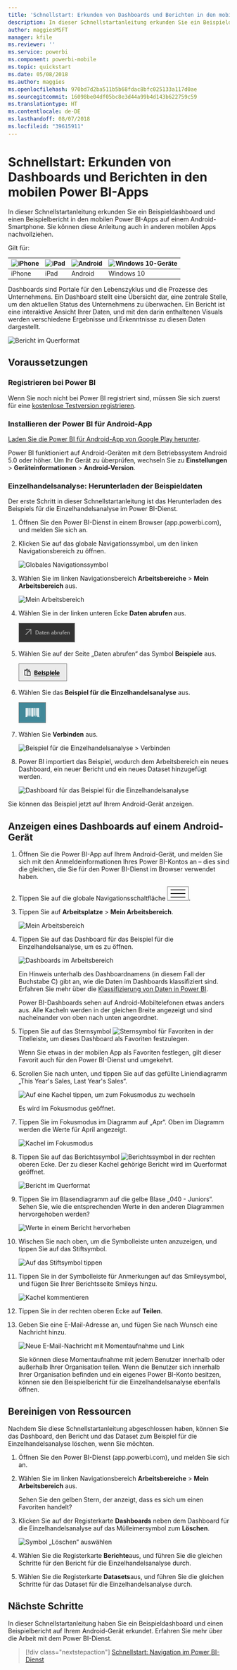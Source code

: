 ```yaml
---
title: 'Schnellstart: Erkunden von Dashboards und Berichten in den mobilen Power BI-Apps'
description: In dieser Schnellstartanleitung erkunden Sie ein Beispieldashboard und einen Beispielbericht in den mobilen Power BI-Apps.
author: maggiesMSFT
manager: kfile
ms.reviewer: ''
ms.service: powerbi
ms.component: powerbi-mobile
ms.topic: quickstart
ms.date: 05/08/2018
ms.author: maggies
ms.openlocfilehash: 970bd7d2ba511b5b68fdac8bfc025133a117d0ae
ms.sourcegitcommit: 16098be04df05bc8e3d44a99b4d143b622759c59
ms.translationtype: HT
ms.contentlocale: de-DE
ms.lasthandoff: 08/07/2018
ms.locfileid: "39615911"
---
```

# <a name="quickstart-explore-dashboards-and-reports-in-the-power-bi-mobile-apps"></a>Schnellstart: Erkunden von Dashboards und Berichten in den mobilen Power BI-Apps
In dieser Schnellstartanleitung erkunden Sie ein Beispieldashboard und einen Beispielbericht in den mobilen Power BI-Apps auf einem Android-Smartphone. Sie können diese Anleitung auch in anderen mobilen Apps nachvollziehen. 

Gilt für:

| ![iPhone](media/mobile-apps-quickstart-view-dashboard-report/iphone-logo-30-px.png) | ![iPad](media/mobile-apps-quickstart-view-dashboard-report/ipad-logo-30-px.png) | ![Android](media/mobile-apps-quickstart-view-dashboard-report/android-logo-30-px.png) | ![Windows 10-Geräte](media/mobile-apps-quickstart-view-dashboard-report/win-10-logo-30-px.png) |
|:--- |:--- |:--- |:--- |
| iPhone | iPad | Android | Windows 10 |

Dashboards sind Portale für den Lebenszyklus und die Prozesse des Unternehmens. Ein Dashboard stellt eine Übersicht dar, eine zentrale Stelle, um den aktuellen Status des Unternehmens zu überwachen. Ein Bericht ist eine interaktive Ansicht Ihrer Daten, und mit den darin enthaltenen Visuals werden verschiedene Ergebnisse und Erkenntnisse zu diesen Daten dargestellt. 

![Bericht im Querformat](media/mobile-apps-quickstart-view-dashboard-report/power-bi-android-quickstart-report.png)

## <a name="prerequisites"></a>Voraussetzungen

### <a name="sign-up-for-power-bi"></a>Registrieren bei Power BI
Wenn Sie noch nicht bei Power BI registriert sind, müssen Sie sich zuerst für eine [kostenlose Testversion registrieren](https://app.powerbi.com/signupredirect?pbi_source=web).

### <a name="install-the-power-bi-for-android-app"></a>Installieren der Power BI für Android-App
[Laden Sie die Power BI für Android-App von Google Play herunter](http://go.microsoft.com/fwlink/?LinkID=544867).

Power BI funktioniert auf Android-Geräten mit dem Betriebssystem Android 5.0 oder höher. Um Ihr Gerät zu überprüfen, wechseln Sie zu **Einstellungen** > **Geräteinformationen** > **Android-Version**.

### <a name="download-the-retail-analysis-sample"></a>Einzelhandelsanalyse: Herunterladen der Beispieldaten
Der erste Schritt in dieser Schnellstartanleitung ist das Herunterladen des Beispiels für die Einzelhandelsanalyse im Power BI-Dienst.

1. Öffnen Sie den Power BI-Dienst in einem Browser (app.powerbi.com), und melden Sie sich an.

1. Klicken Sie auf das globale Navigationssymbol, um den linken Navigationsbereich zu öffnen.

    ![Globales Navigationssymbol](media/mobile-apps-quickstart-view-dashboard-report/power-bi-android-quickstart-global-nav-icon.png)

2. Wählen Sie im linken Navigationsbereich **Arbeitsbereiche** > **Mein Arbeitsbereich** aus.

    ![Mein Arbeitsbereich](media/mobile-apps-quickstart-view-dashboard-report/power-bi-android-quickstart-my-workspace.png)

3. Wählen Sie in der linken unteren Ecke **Daten abrufen** aus.
   
    ![Daten abrufen](media/mobile-apps-quickstart-view-dashboard-report/power-bi-get-data.png)

3. Wählen Sie auf der Seite „Daten abrufen“ das Symbol **Beispiele** aus.
   
   ![Symbol „Beispiele“](media/mobile-apps-quickstart-view-dashboard-report/power-bi-samples-icon.png)

4. Wählen Sie das **Beispiel für die Einzelhandelsanalyse** aus.
 
    ![Retail Analysis Sample](media/mobile-apps-quickstart-view-dashboard-report/power-bi-rs.png)
 
8. Wählen Sie **Verbinden** aus.  
  
   ![Beispiel für die Einzelhandelsanalyse > Verbinden](media/mobile-apps-quickstart-view-dashboard-report/retail16.png)
   
5. Power BI importiert das Beispiel, wodurch dem Arbeitsbereich ein neues Dashboard, ein neuer Bericht und ein neues Dataset hinzugefügt werden.
   
   ![Dashboard für das Beispiel für die Einzelhandelsanalyse](media/mobile-apps-quickstart-view-dashboard-report/power-bi-service-opportunity-sample.png)

Sie können das Beispiel jetzt auf Ihrem Android-Gerät anzeigen.

## <a name="view-a-dashboard-on-your-android-device"></a>Anzeigen eines Dashboards auf einem Android-Gerät
1. Öffnen Sie die Power BI-App auf Ihrem Android-Gerät, und melden Sie sich mit den Anmeldeinformationen Ihres Power BI-Kontos an – dies sind die gleichen, die Sie für den Power BI-Dienst im Browser verwendet haben.

1.  Tippen Sie auf die globale Navigationsschaltfläche ![Globale Navigationsschaltfläche](media/mobile-ipad-app-get-started/power-bi-iphone-global-nav-button.png).

2.  Tippen Sie auf **Arbeitsplatze** > **Mein Arbeitsbereich**.

    ![Mein Arbeitsbereich](media/mobile-apps-quickstart-view-dashboard-report/power-bi-android-quickstart-workspaces.png)

3. Tippen Sie auf das Dashboard für das Beispiel für die Einzelhandelsanalyse, um es zu öffnen.
 
    ![Dashboards im Arbeitsbereich](media/mobile-apps-quickstart-view-dashboard-report/power-bi-android-quickstart-open-retail.png)
   
    Ein Hinweis unterhalb des Dashboardnamens (in diesem Fall der Buchstabe C) gibt an, wie die Daten im Dashboards klassifiziert sind. Erfahren Sie mehr über die [Klassifizierung von Daten in Power BI](service-data-classification.md).

    Power BI-Dashboards sehen auf Android-Mobiltelefonen etwas anders aus. Alle Kacheln werden in der gleichen Breite angezeigt und sind nacheinander von oben nach unten angeordnet.

4. Tippen Sie auf das Sternsymbol ![Sternsymbol für Favoriten](media/mobile-apps-quickstart-view-dashboard-report/power-bi-android-quickstart-favorite-icon.png) in der Titelleiste, um dieses Dashboard als Favoriten festzulegen.

    Wenn Sie etwas in der mobilen App als Favoriten festlegen, gilt dieser Favorit auch für den Power BI-Dienst und umgekehrt.

4. Scrollen Sie nach unten, und tippen Sie auf das gefüllte Liniendiagramm „This Year's Sales, Last Year's Sales“.

    ![Auf eine Kachel tippen, um zum Fokusmodus zu wechseln](media/mobile-apps-quickstart-view-dashboard-report/power-bi-android-quickstart-tap-tile-fave.png)

    Es wird im Fokusmodus geöffnet.

7. Tippen Sie im Fokusmodus im Diagramm auf „Apr“. Oben im Diagramm werden die Werte für April angezeigt.

    ![Kachel im Fokusmodus](media/mobile-apps-quickstart-view-dashboard-report/power-bi-android-quickstart-tile-focus.png)

8. Tippen Sie auf das Berichtssymbol ![Berichtssymbol](media/mobile-apps-quickstart-view-dashboard-report/power-bi-android-quickstart-report-icon.png) in der rechten oberen Ecke. Der zu dieser Kachel gehörige Bericht wird im Querformat geöffnet.

    ![Bericht im Querformat](media/mobile-apps-quickstart-view-dashboard-report/power-bi-android-quickstart-report.png)

9. Tippen Sie im Blasendiagramm auf die gelbe Blase „040 - Juniors“. Sehen Sie, wie die entsprechenden Werte in den anderen Diagrammen hervorgehoben werden? 

    ![Werte in einem Bericht hervorheben](media/mobile-apps-quickstart-view-dashboard-report/power-bi-android-quickstart-cross-highlight.png)

10. Wischen Sie nach oben, um die Symbolleiste unten anzuzeigen, und tippen Sie auf das Stiftsymbol.

    ![Auf das Stiftsymbol tippen](media/mobile-apps-quickstart-view-dashboard-report/power-bi-android-quickstart-tap-pencil.png)

11. Tippen Sie in der Symbolleiste für Anmerkungen auf das Smileysymbol, und fügen Sie Ihrer Berichtsseite Smileys hinzu.
 
    ![Kachel kommentieren](media/mobile-apps-quickstart-view-dashboard-report/power-bi-android-quickstart-annotate.png)

12. Tippen Sie in der rechten oberen Ecke auf **Teilen**.

1. Geben Sie eine E-Mail-Adresse an, und fügen Sie nach Wunsch eine Nachricht hinzu.  

    ![Neue E-Mail-Nachricht mit Momentaufnahme und Link](media/mobile-apps-quickstart-view-dashboard-report/power-bi-android-quickstart-send-snapshot.png)

    Sie können diese Momentaufnahme mit jedem Benutzer innerhalb oder außerhalb Ihrer Organisation teilen. Wenn die Benutzer sich innerhalb Ihrer Organisation befinden und ein eigenes Power BI-Konto besitzen, können sie den Beispielbericht für die Einzelhandelsanalyse ebenfalls öffnen.

## <a name="clean-up-resources"></a>Bereinigen von Ressourcen

Nachdem Sie diese Schnellstartanleitung abgeschlossen haben, können Sie das Dashboard, den Bericht und das Dataset zum Beispiel für die Einzelhandelsanalyse löschen, wenn Sie möchten.

1. Öffnen Sie den Power BI-Dienst (app.powerbi.com), und melden Sie sich an.

2. Wählen Sie im linken Navigationsbereich **Arbeitsbereiche** > **Mein Arbeitsbereich** aus.

    Sehen Sie den gelben Stern, der anzeigt, dass es sich um einen Favoriten handelt?

3. Klicken Sie auf der Registerkarte **Dashboards** neben dem Dashboard für die Einzelhandelsanalyse auf das Mülleimersymbol zum **Löschen**.

    ![Symbol „Löschen“ auswählen](media/mobile-apps-quickstart-view-dashboard-report/power-bi-android-quickstart-delete-retail.png)

4. Wählen Sie die Registerkarte **Berichte**aus, und führen Sie die gleichen Schritte für den Bericht für die Einzelhandelsanalyse durch.

5. Wählen Sie die Registerkarte **Datasets**aus, und führen Sie die gleichen Schritte für das Dataset für die Einzelhandelsanalyse durch.


## <a name="next-steps"></a>Nächste Schritte

In dieser Schnellstartanleitung haben Sie ein Beispieldashboard und einen Beispielbericht auf Ihrem Android-Gerät erkundet. Erfahren Sie mehr über die Arbeit mit dem Power BI-Dienst. 

> [!div class="nextstepaction"]
> [Schnellstart: Navigation im Power BI-Dienst](service-the-new-power-bi-experience.md)

